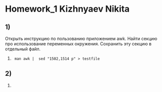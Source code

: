 # Homework_1 Kizhnyaev Nikita
## 1)
  Открыть инструкцию по пользованию приложением awk. Найти секцию про использование переменных окружения. Сохранить эту секцию в отдельный файл.
  1) ``` man awk |  sed "1502,1514 p" > testfile```
## 2)
  1) 
